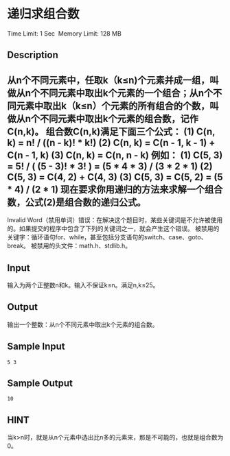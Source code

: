 # 递归求组合数
Time Limit: 1 Sec  Memory Limit: 128 MB


## Description
从n个不同元素中，任取k（k≤n)个元素并成一组，叫做从n个不同元素中取出k个元素的一个组合；从n个不同元素中取出k（k≤n）个元素的所有组合的个数，叫做从n个不同元素中取出k个元素的组合数，记作C(n,k)。
组合数C(n,k)满足下面三个公式：
(1) C(n, k) = n! / ((n - k)! * k!)
(2) C(n, k) = C(n - 1, k - 1) + C(n - 1, k)
(3) C(n, k) = C(n, n - k)
例如：
(1) C(5, 3) = 5! / ( (5 - 3)! * 3! ) = (5 * 4 * 3) / (3 * 2 * 1)
(2) C(5, 3) = C(4, 2) + C(4, 3)
(3) C(5, 3) = C(5, 2) = (5 * 4) / (2 * 1)
现在要求你用递归的方法来求解一个组合数，公式(2)是组合数的递归公式。
-----------------------------------------------------------------------------
Invalid Word（禁用单词）错误：在解决这个题目时，某些关键词是不允许被使用的。如果提交的程序中包含了下列的关键词之一，就会产生这个错误。
被禁用的关键字：循环语句for、while，甚至包括分支语句的switch、case、goto、break。
被禁用的头文件：math.h、stdlib.h。



## Input
输入为两个正整数n和k。输入不保证k≤n。满足n,k≤25。



## Output
输出一个整数：从n个不同元素中取出k个元素的组合数。



## Sample Input
```
5 3
```
## Sample Output
```
10

```

## HINT
当k>n时，就是从n个元素中选出比n多的元素来，那是不可能的，也就是组合数为0。
